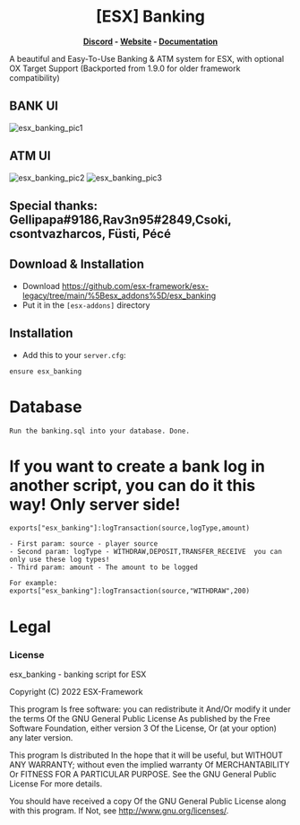 <h1 align='center'>[ESX] Banking</a></h1><p align='center'><b><a href='https://discord.esx-framework.org/'>Discord</a> - <a href='https://esx-framework.org/'>Website</a> - <a href='https://docs.esx-framework.org/legacy/installation'>Documentation</a></b></h5>

A beautiful and Easy-To-Use Banking & ATM system for ESX, with optional OX Target Support (Backported from 1.9.0 for older framework compatibility)


## BANK UI
![esx_banking_pic1](https://user-images.githubusercontent.com/22717950/189738189-375101ac-c86b-4ce8-8df3-19d740c3809c.png)
## ATM UI
![esx_banking_pic2](https://user-images.githubusercontent.com/22717950/189738199-a325092b-5f1d-4c7f-8950-d660d053ed0f.png)
![esx_banking_pic3](https://user-images.githubusercontent.com/22717950/189738210-7af2c7d5-7fa1-4f70-8460-743ee9258f88.png)


## Special thanks: Gellipapa#9186,Rav3n95#2849,Csoki, csontvazharcos, Füsti, Pécé

## Download & Installation

- Download https://github.com/esx-framework/esx-legacy/tree/main/%5Besx_addons%5D/esx_banking
- Put it in the `[esx-addons]` directory

## Installation
- Add this to your `server.cfg`:

```
ensure esx_banking
```

# Database
```
Run the banking.sql into your database. Done.
```

# If you want to create a bank log in another script, you can do it this way! Only server side!
```
exports["esx_banking"]:logTransaction(source,logType,amount)

- First param: source - player source
- Second param: logType - WITHDRAW,DEPOSIT,TRANSFER_RECEIVE  you can only use these log types!
- Third param: amount - The amount to be logged

For example: exports["esx_banking"]:logTransaction(source,"WITHDRAW",200)
```

# Legal
### License
esx_banking - banking script for ESX

Copyright (C) 2022 ESX-Framework

This program Is free software: you can redistribute it And/Or modify it under the terms Of the GNU General Public License As published by the Free Software Foundation, either version 3 Of the License, Or (at your option) any later version.

This program Is distributed In the hope that it will be useful, but WITHOUT ANY WARRANTY; without even the implied warranty Of MERCHANTABILITY Or FITNESS FOR A PARTICULAR PURPOSE. See the GNU General Public License For more details.

You should have received a copy Of the GNU General Public License along with this program. If Not, see http://www.gnu.org/licenses/.